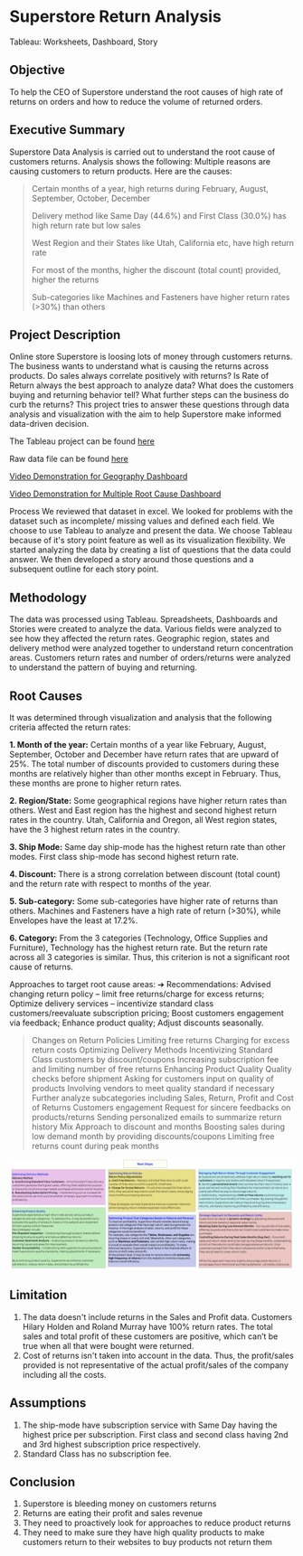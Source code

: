 # Superstore Return Analysis
Tableau: Worksheets, Dashboard, Story

## Objective
To help the CEO of Superstore understand the root causes of high rate of returns on orders and how to reduce the volume of returned orders.

## Executive Summary
Superstore Data Analysis is carried out to understand the root cause of customers returns. Analysis shows the following:
Multiple reasons are causing customers to return products. Here are the causes:
> Certain months of a year, high returns during February, August, September, October, December
> 
> Delivery method like Same Day (44.6%) and First Class (30.0%) has high return rate but low sales
> 
> West Region and their States like Utah, California etc, have high return rate
> 
> For most of the months, higher the discount (total count) provided, higher the returns
> 
> Sub-categories like Machines and Fasteners have higher return rates (>30%) than others


## Project Description 
Online store Superstore is loosing lots of money through customers returns. The business wants to understand what is causing the returns across products. Do sales always correlate positively with returns? Is Rate of Return always the best approach to analyze data? What does the customers buying and returning behavior tell? What further steps can the business do curb the returns? This project tries to answer these questions through data analysis and visualization with the aim to help Superstore make informed data-driven decision.

The Tableau project can be found <a href='https://public.tableau.com/app/profile/vandana.dhakal/viz/SuperstoreReturnAnalysis_17431936226380/SuperstoreStory'><u>here</u></a>

Raw data file can be found <a href='https://github.com/vandanadhakal/Superstore-Return-Analysis/blob/main/Superstore.xls'><u>here</u></a>

[Video Demonstration for Geography Dashboard](https://github.com/vandanadhakal/Superstore-Return-Analysis/blob/main/Filter-Geography.mov)

[Video Demonstration for Multiple Root Cause Dashboard](https://github.com/vandanadhakal/Superstore-Return-Analysis/blob/main/Filters-Root%20Cause.mov)

Process
We reviewed that dataset in excel. We looked for problems with the dataset such as incomplete/ missing values and defined each field. We choose to use Tableau to analyze and present the data. We choose Tableau because of it's story point feature as well as its visualization flexibility. We started analyzing the data by creating a list of questions that the data could answer. We then developed a story around those questions and a subsequent outline for each story point. 

## Methodology
The data was processed using Tableau. Spreadsheets, Dashboards and Stories were created to analyze the data. Various fields were analyzed to see how they affected the return rates. Geographic region, states and delivery method were analyzed together to understand return concentration areas. Customers return rates and number of orders/returns were analyzed to understand the pattern of buying and returning. 

## Root Causes
It was determined through visualization and analysis that the following criteria affected the return rates:

**1. Month of the year:**
Certain months of a year like February, August, September, October and December have return rates that are upward of 25%. The total number of discounts provided to customers during these months are relatively higher than other months except in February. Thus, these months are prone to higher return rates.

**2. Region/State:**
Some geographical regions have higher return rates than others. West and East region has the highest and second highest return rates in the country. Utah, California and Oregon, all West region states, have the 3 highest return rates in the country.

**3. Ship Mode:**
Same day ship-mode has the highest return rate than other modes. First class ship-mode has second highest return rate.

**4. Discount:**
There is a strong correlation between discount (total count) and the return rate with respect to months of the year.

**5. Sub-category:**
Some sub-categories have higher rate of returns than others. Machines and Fasteners have a high rate of return (>30%), while Envelopes have the least at 17.2%.

**6. Category:**
From the 3 categories (Technology, Office Supplies and Furniture), Technology has the highest return rate. But the return rate across all 3 categories is similar. Thus, this criterion is not a significant root cause of returns.







Approaches to target root cause areas:
➔	Recommendations: Advised changing return policy – limit free returns/charge for excess returns; Optimize delivery services – incentivize standard class customers/reevaluate subscription pricing; Boost customers engagement via feedback; Enhance product quality; Adjust discounts seasonally.

> Changes on Return Policies 
Limiting free returns 
Charging for excess return costs
> Optimizing Delivery Methods 
Incentivizing Standard Class customers by discount/coupons
Increasing subscription fee and limiting number of free returns
> Enhancing Product Quality 
Quality checks before shipment
Asking for customers input on quality of products
Involving vendors to meet quality standard if necessary
> Further analyze subcategories including Sales, Return, Profit and Cost of Returns
> Customers engagement 
Request for sincere feedbacks on products/returns
Sending personalized emails to summarize return history
> Mix Approach to discount and months 
Boosting sales during low demand month by providing discounts/coupons 
Limiting free returns count during peak months

<img src="https://github.com/vandanadhakal/Superstore-Return-Analysis/blob/main/Proposed%20Steps.png"> 

## Limitation
1. The data doesn't include returns in the Sales and Profit data. Customers Hilary Holden and Roland Murray have 100% return rates. The total sales and total profit of these customers are positive, which can’t be true when all that were bought were returned. 
2. Cost of returns isn't taken into account in the data. Thus, the profit/sales provided is not representative of the actual profit/sales of the company including all the costs.
## Assumptions
1. The ship-mode have subscription service with Same Day having the highest price per subscription. First class and second class having 2nd and 3rd highest subscription price respectively.
2. Standard Class has no subscription fee.

## Conclusion
1. Superstore is bleeding money on customers returns
2. Returns are eating their profit and sales revenue
3. They need to proactively look for approaches to reduce product returns
4. They need to make sure they have high quality products to make customers return to their websites to buy products not return them

